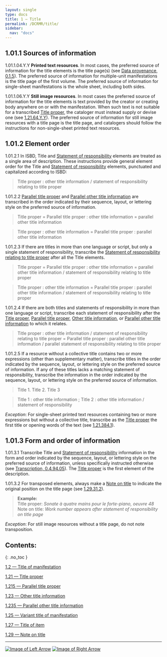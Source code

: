 ```yaml
---
layout: single
type: docs
title: 1 — Title
permalink: /DCRMR/title/
sidebar:
  nav: "docs"
---
```


## 1.01.1 Sources of information

<a name="1.01.1.04.Y.Y">1.01.1.04.Y.Y</a> **Printed text resources**. In most cases, the preferred source of information for the title elements is the title page(s) (see [Data provenance, 0.1.5](/DCRMR/general-rules/Data-provenance/#015-sources-of-information)). The preferred source of information for multiple-unit manifestations is the title page of the first volume. The preferred source of information for single-sheet manifestations is the whole sheet, including both sides. 

<a name="1.01.1.06.Y.Y">1.01.1.06.Y.Y</a> **Still image resources**. In most cases the preferred source of information for the title elements is text provided by the creator or creating body anywhere on or with the manifestation. When such text is not suitable for a transcribed [Title proper](/DCRMR/title/Title-proper/), the cataloger must instead supply or devise one (see [1.21.64.Y.Y](/DCRMR/title/Title-proper/#12164yy-devised-title-proper-for-still-images)). The preferred source of information for still image resources with a title page is the title page, and catalogers should follow the instructions for non-single-sheet printed text resources.

## 1.01.2 Element order

<a name="1.01.2.1">1.01.2.1</a> In ISBD, Title and [Statement of responsibility](/DCRMR/sor/) elements are treated as a single area of description. These instructions provide general element order for the Title and [Statement of responsibility](/DCRMR/sor/) elements, punctuated and capitalized according to ISBD:

>Title proper : other title information / statement of responsibility relating to title proper

<a name="1.01.2.2">1.01.2.2</a> [Parallel title proper](/DCRMR/title/Parallel-title-proper/) and [Parallel other title information](/DCRMR/title/Parallel-other-title-information/) are transcribed in the order indicated by their sequence, layout, or lettering style on the preferred source of information.

>Title proper = Parallel title proper : other title information = parallel other title information

>Title proper : other title information = Parallel title proper : parallel other title information

<a name="1.01.2.3">1.01.2.3</a> If there are titles in more than one language or script, but only a single statement of responsibility, transcribe the [Statement of responsibility relating to title proper](/DCRMR/sor/Statement-of-responsibility-relating-to-title-proper/) after all the Title elements.

>Title proper = Parallel title proper : other title information = parallel other title information / statement of responsibility relating to title proper

>Title proper : other title information = Parallel title proper : parallel other title information / statement of responsibility relating to title proper

<a name="1.01.2.4">1.01.2.4</a> If there are both titles and statements of responsibility in more than one language or script, transcribe each statement of responsibility after the [Title proper](/DCRMR/title/Title-proper/), [Parallel title proper](/DCRMR/title/Parallel-title-proper/), [Other title information](/DCRMR/title/Other-title-information/), or [Parallel other title information](/DCRMR/title/Parallel-other-title-information/) to which it relates. 

>Title proper : other title information / statement of responsibility relating to title proper = Parallel title proper : parallel other title information / parallel statement of responsibility relating to title proper

<a name="1.01.2.5">1.01.2.5</a> If a resource without a collective title contains two or more expressions (other than supplementary matter), transcribe titles in the order indicated by the sequence, layout, or lettering style on the preferred source of information. If any of these titles lacks a matching statement of responsibility, transcribe the information in the order indicated by the sequence, layout, or lettering style on the preferred source of information.

> Title 1. Title 2. Title 3

> Title 1 : other title information ; Title 2 : other title information / statement of responsibility

*Exception*: For single-sheet printed text resources containing two or more expressions but without a collective title, transcribe as the [Title proper](/DCRMR/title/Title-proper/) the first title or opening words of the text (see [1.21.384.1](/DCRMR/title/Title-proper/#1.21.384.1)).

## 1.01.3 Form and order of information

<a name="1.01.3.1">1.01.3.1</a> Transcribe Title and [Statement of responsibility](/DCRMR/sor/) information in the form and order indicated by the sequence, layout, or lettering style on the preferred source of information, unless specifically instructed otherwise (see [Transcription, 0.4.94.05](/DCRMR/general-rules/Transcription/#0.4.94.05)). The [Title proper](/DCRMR/title/Title-proper/) is the first element of the description.  

<a name="1.01.3.2">1.01.3.2</a> For transposed elements, always make a [Note on title](/DCRMR/title/Note-on-title/) to indicate the original position on the title page (see [1.29.31.2](/DCRMR/title/Note-on-title/#1.29.31.2)).

>**Example:**  
>Title proper: <CITE>Sonate à quatre mains pour le forte-piano, oeuvre 48</CITE>  
>Note on title: <CITE>Work number appears after statement of responsibility on title page</CITE>  

*Exception*: For still image resources without a title page, do not note transposition.

## Contents:
{: .no_toc }

[1.2 — Title of manifestation](/DCRMR/title/Title-of-manifestation/)

[1.21 — Title proper](/DCRMR/title/Title-proper/)

[1.215 — Parallel title proper](/DCRMR/title/Parallel-title-proper/)

[1.23 — Other title information](/DCRMR/title/Other-title-information/)

[1.235 — Parallel other title information](/DCRMR/title/Parallel-other-title-information/)

[1.25 — Variant title of manifestation](/DCRMR/title/Variant-title-of-manifestation/)

[1.27 — Title of item](/DCRMR/title/Title-of-item/)

[1.29 — Note on title](/DCRMR/title/Note-on-title/)

---

[![Image of Left Arrow](https://rbms-bsc.github.io/DCRMR/assets/pictures/navigation/Arrow_Left.png "0.4 — Transcription")](/DCRMR/general-rules/Transcription/) [![Image of Right Arrow](https://rbms-bsc.github.io/DCRMR/assets/pictures/navigation/Arrow_Right.png "1.2 — Title of manifestation")](/DCRMR/title/Title-of-manifestation/)
